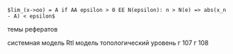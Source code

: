 `$lim_(x->oo) = A if AA epsilon > 0 EE N(epsilon): n > N(e) => abs(x_n - A) < epsilon$`

темы рефератов 

системная модель
Rtl модель 
топологический уровень 
г 107 г 108